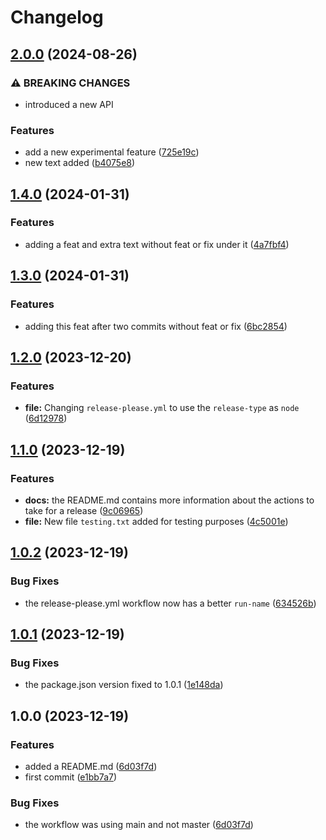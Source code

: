# Changelog

## [2.0.0](https://github.com/daniosoriov/release-please-example/compare/v1.4.0...v2.0.0) (2024-08-26)


### ⚠ BREAKING CHANGES

* introduced a new API

### Features

* add a new experimental feature ([725e19c](https://github.com/daniosoriov/release-please-example/commit/725e19c8bbcfb9b58f357acee5f7270ef432ffd0))
* new text added ([b4075e8](https://github.com/daniosoriov/release-please-example/commit/b4075e854e5b5922b9ee7c01d58ffc34afe821d8))

## [1.4.0](https://github.com/daniosoriov/release-please-example/compare/v1.3.0...v1.4.0) (2024-01-31)


### Features

* adding a feat and extra text without feat or fix under it ([4a7fbf4](https://github.com/daniosoriov/release-please-example/commit/4a7fbf43b7ebfdcafc6c863d9c579c7c3080eb2f))

## [1.3.0](https://github.com/daniosoriov/release-please-example/compare/v1.2.0...v1.3.0) (2024-01-31)


### Features

* adding this feat after two commits without feat or fix ([6bc2854](https://github.com/daniosoriov/release-please-example/commit/6bc28541b754654378c621376616e507f670fb59))

## [1.2.0](https://github.com/daniosoriov/release-please-example/compare/v1.1.0...v1.2.0) (2023-12-20)


### Features

* **file:** Changing `release-please.yml` to use the `release-type` as `node` ([6d12978](https://github.com/daniosoriov/release-please-example/commit/6d129782bd3577a396fae3e135e06c416895160c))

## [1.1.0](https://github.com/daniosoriov/release-please-example/compare/v1.0.2...v1.1.0) (2023-12-19)


### Features

* **docs:** the README.md contains more information about the actions to take for a release ([9c06965](https://github.com/daniosoriov/release-please-example/commit/9c06965fc8d5314619f6e5c95fbb1773fa256f66))
* **file:** New file `testing.txt` added for testing purposes ([4c5001e](https://github.com/daniosoriov/release-please-example/commit/4c5001e69cef97f83a81bf5745ee3e8415181d78))

## [1.0.2](https://github.com/daniosoriov/release-please-example/compare/v1.0.1...v1.0.2) (2023-12-19)


### Bug Fixes

* the release-please.yml workflow now has a better `run-name` ([634526b](https://github.com/daniosoriov/release-please-example/commit/634526bc01cd5fdf6d634b44d271bdc399ada167))

## [1.0.1](https://github.com/daniosoriov/release-please-example/compare/v1.0.0...v1.0.1) (2023-12-19)


### Bug Fixes

* the package.json version fixed to 1.0.1 ([1e148da](https://github.com/daniosoriov/release-please-example/commit/1e148da04574ec340563fc5e19744c411aef4e33))

## 1.0.0 (2023-12-19)


### Features

* added a README.md ([6d03f7d](https://github.com/daniosoriov/release-please-example/commit/6d03f7daba9ebd16f28e16c28afac8be84df3fec))
* first commit ([e1bb7a7](https://github.com/daniosoriov/release-please-example/commit/e1bb7a735e06f80295125c064992088c38da8af9))


### Bug Fixes

* the workflow was using main and not master ([6d03f7d](https://github.com/daniosoriov/release-please-example/commit/6d03f7daba9ebd16f28e16c28afac8be84df3fec))
